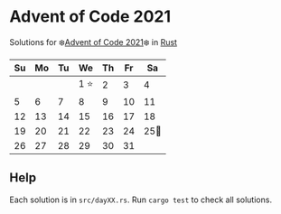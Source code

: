 # Advent of Code 2021

Solutions for ❄️[Advent of Code 2021]❄️ in [Rust]

| Su   | Mo   | Tu   | We   | Th    | Fr   | Sa   |
| ---- | ---- | ---- | ---- | ----- | ---- | ---- |
|      |      |      | 1 ⭐ | 2     | 3    | 4    |
| 5    | 6    | 7    | 8    | 9     | 10   | 11   |
| 12   | 13   | 14   | 15   | 16    | 17   | 18   |
| 19   | 20   | 21   | 22   | 23    | 24   | 25🎄 |
| 26   | 27   | 28   | 29   | 30    | 31   |      |

## Help

Each solution is in `src/dayXX.rs`. Run `cargo test` to check all solutions.

[Advent of Code 2021]: https://adventofcode.com/2021
[Rust]: https://www.rust-lang.org/
